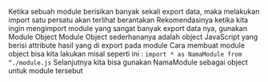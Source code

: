 Ketika sebuah module berisikan banyak sekali export data, maka melakukan import satu persatu akan terlihat berantakan
Rekomendasinya ketika kita ingin mengimport module yang sangat banyak export data nya, gunakan Module Object
Module Object sederhananya adalah object JavaScript yang berisi attribute hasil yang di export pada module
Cara membuat module object bisa kita lakukan misal seperti ini :
`import * as NamaModule from “./module.js`
Selanjutnya kita bisa gunakan NamaModule sebagai object untuk module tersebut
